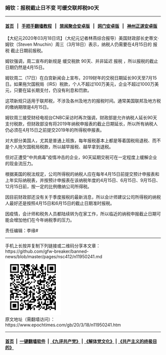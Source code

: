 ### 姆钦：报税截止日不变 可缓交联邦税90天
------------------------

#### [首页](https://github.com/gfw-breaker/banned-news/blob/master/README.md) &nbsp;&nbsp;|&nbsp;&nbsp; [手把手翻墙教程](https://github.com/gfw-breaker/guides/wiki) &nbsp;&nbsp;|&nbsp;&nbsp; [禁闻聚合安卓版](https://github.com/gfw-breaker/bn-android) &nbsp;&nbsp;|&nbsp;&nbsp; [网门安卓版](https://github.com/oGate2/oGate) &nbsp;&nbsp;|&nbsp;&nbsp; [神州正道安卓版](https://github.com/SzzdOgate/update) 



<div><p>
 【大纪元2020年03月18日讯】（大纪元记者林燕综合报导）美国财政部长史蒂文·姆钦（Steven Mnuchin）周三（3月18日）表示，纳税人仍需要在4月15日的
 <ok href="https://www.epochtimes.com/gb/tag/%E6%8A%A5%E7%A8%8E.html">
  报税
 </ok>
 截止日期前报税。
</p>
<p>
 姆钦强调，周二宣布的新规是
 <ok href="https://www.epochtimes.com/gb/tag/%E7%BC%93%E4%BA%A4%E7%A8%8E%E6%AC%BE.html">
  缓交税款
 </ok>
 90天、并非延迟
 <ok href="https://www.epochtimes.com/gb/tag/%E6%8A%A5%E7%A8%8E.html">
  报税
 </ok>
 ，所以报税的截止日期仍然是4月15日。
</p>
<p>
 姆钦周二（17日）在白宫新闻会上宣布，2019财年的交税日期延长90天至7月15日。如果拖欠国税局（IRS）税款，个人不超过100万美元，企业不超过1000万美元，只要在延长期支付，仍没有利息和罚款。
</p>
<p>
 这项新规只适用于联邦税，不涉及各州及地方的报税时间。通常美国联邦及地方税的缴纳期限是4月15日。
</p>
<p>
 姆钦周三接受财经电视台CNBC采访时再次强调，财政部是允许纳税人延长90天支付税款，但财政部没有将2019年纳税申报表的截止日期延长，所以所有纳税人仍必须在4月15日之前提交2019年的所得税申报表。
</p>
<p>
 对大部分美国人，尤其是普通上班族，每年报税基本上都是等着国税局退税、而不是个人拖欠国税局税款，所以越早报税、越早拿到退税。
</p>
<p>
 但对正遭受“中共病毒”疫情冲击的企业，90天延期交税可在一定程度上缓解企业的现金流压力。
</p>
<p>
 根据美国的税法规定，公司所得税的纳税人应在每年4月15日前提交预计申报表和上年实际纳税表，并按预计申报表在该纳税年度的4月15日、6月15日、9月15日、12月15日前，按一定的比例缴纳公司所得税。
</p>
<p>
 因目前财政部还没有关于季度报税的最新消息，所以会计师建议公司所得税的纳税人最好还是按照4月15日和6月15日的截止日期准时报税。
</p>
<p>
 因疫情，会计师和税务人员都陆续转为在家工作，所以临近的纳税申报截止日期可能会增加他们在今年纳税季的压力。
</p>
<p>
 责任编辑：李缘#
</p>
</div>
<hr/>
手机上长按并复制下列链接或二维码分享本文章：<br/>
https://github.com/gfw-breaker/banned-news/blob/master/pages/nsc412/n11950241.md <br/>
<a href='https://github.com/gfw-breaker/banned-news/blob/master/pages/nsc412/n11950241.md'><img src='https://github.com/gfw-breaker/banned-news/blob/master/pages/nsc412/n11950241.md.png'/></a> <br/>
原文地址（需翻墙访问）：https://www.epochtimes.com/gb/20/3/18/n11950241.htm


------------------------
#### [首页](https://github.com/gfw-breaker/banned-news/blob/master/README.md) &nbsp;|&nbsp; [一键翻墙软件](https://github.com/gfw-breaker/nogfw/blob/master/README.md) &nbsp;| [《九评共产党》](https://github.com/gfw-breaker/9ping.md/blob/master/README.md#九评之一评共产党是什么) | [《解体党文化》](https://github.com/gfw-breaker/jtdwh.md/blob/master/README.md) | [《共产主义的终极目的》](https://github.com/gfw-breaker/gczydzjmd.md/blob/master/README.md)


<img src='http://gfw-breaker.win/banned-news/pages/nsc412/n11950241.md' width='0px' height='0px'/>